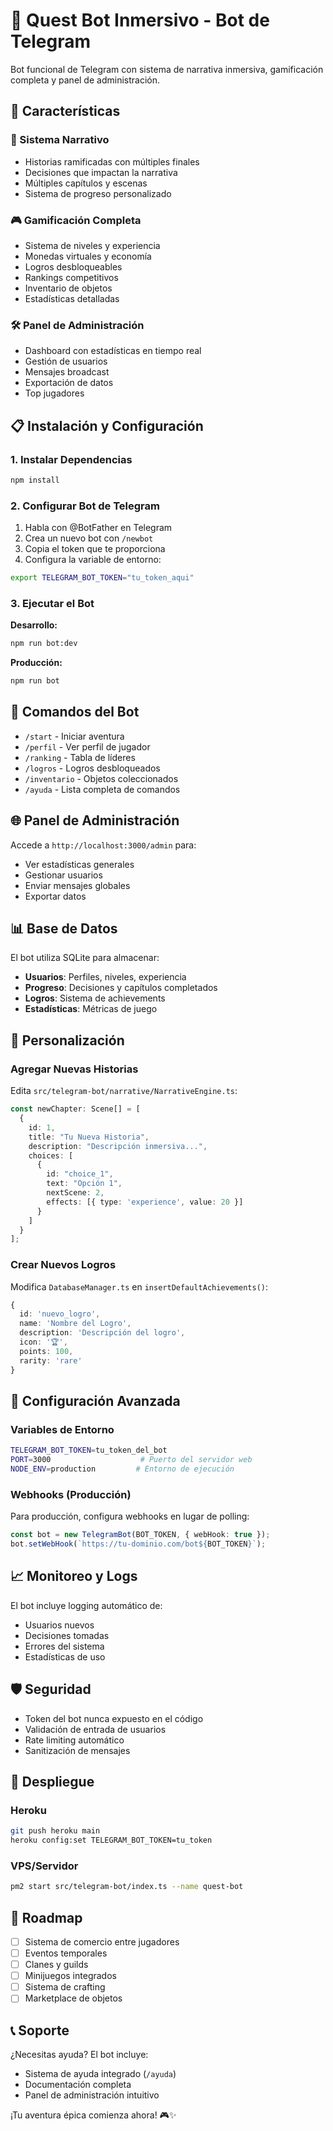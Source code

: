 
# 🤖 Quest Bot Inmersivo - Bot de Telegram

Bot funcional de Telegram con sistema de narrativa inmersiva, gamificación completa y panel de administración.

## 🚀 Características

### 📖 Sistema Narrativo
- Historias ramificadas con múltiples finales
- Decisiones que impactan la narrativa
- Múltiples capítulos y escenas
- Sistema de progreso personalizado

### 🎮 Gamificación Completa
- Sistema de niveles y experiencia
- Monedas virtuales y economía
- Logros desbloqueables
- Rankings competitivos
- Inventario de objetos
- Estadísticas detalladas

### 🛠️ Panel de Administración
- Dashboard con estadísticas en tiempo real
- Gestión de usuarios
- Mensajes broadcast
- Exportación de datos
- Top jugadores

## 📋 Instalación y Configuración

### 1. Instalar Dependencias
```bash
npm install
```

### 2. Configurar Bot de Telegram
1. Habla con @BotFather en Telegram
2. Crea un nuevo bot con `/newbot`
3. Copia el token que te proporciona
4. Configura la variable de entorno:

```bash
export TELEGRAM_BOT_TOKEN="tu_token_aqui"
```

### 3. Ejecutar el Bot

**Desarrollo:**
```bash
npm run bot:dev
```

**Producción:**
```bash
npm run bot
```

## 🎯 Comandos del Bot

- `/start` - Iniciar aventura
- `/perfil` - Ver perfil de jugador
- `/ranking` - Tabla de líderes
- `/logros` - Logros desbloqueados
- `/inventario` - Objetos coleccionados
- `/ayuda` - Lista completa de comandos

## 🌐 Panel de Administración

Accede a `http://localhost:3000/admin` para:
- Ver estadísticas generales
- Gestionar usuarios
- Enviar mensajes globales
- Exportar datos

## 📊 Base de Datos

El bot utiliza SQLite para almacenar:
- **Usuarios**: Perfiles, niveles, experiencia
- **Progreso**: Decisiones y capítulos completados
- **Logros**: Sistema de achievements
- **Estadísticas**: Métricas de juego

## 🎨 Personalización

### Agregar Nuevas Historias
Edita `src/telegram-bot/narrative/NarrativeEngine.ts`:

```typescript
const newChapter: Scene[] = [
  {
    id: 1,
    title: "Tu Nueva Historia",
    description: "Descripción inmersiva...",
    choices: [
      {
        id: "choice_1",
        text: "Opción 1",
        nextScene: 2,
        effects: [{ type: 'experience', value: 20 }]
      }
    ]
  }
];
```

### Crear Nuevos Logros
Modifica `DatabaseManager.ts` en `insertDefaultAchievements()`:

```typescript
{
  id: 'nuevo_logro',
  name: 'Nombre del Logro',
  description: 'Descripción del logro',
  icon: '🏆',
  points: 100,
  rarity: 'rare'
}
```

## 🔧 Configuración Avanzada

### Variables de Entorno
```bash
TELEGRAM_BOT_TOKEN=tu_token_del_bot
PORT=3000                    # Puerto del servidor web
NODE_ENV=production         # Entorno de ejecución
```

### Webhooks (Producción)
Para producción, configura webhooks en lugar de polling:

```typescript
const bot = new TelegramBot(BOT_TOKEN, { webHook: true });
bot.setWebHook(`https://tu-dominio.com/bot${BOT_TOKEN}`);
```

## 📈 Monitoreo y Logs

El bot incluye logging automático de:
- Usuarios nuevos
- Decisiones tomadas
- Errores del sistema
- Estadísticas de uso

## 🛡️ Seguridad

- Token del bot nunca expuesto en el código
- Validación de entrada de usuarios
- Rate limiting automático
- Sanitización de mensajes

## 🚀 Despliegue

### Heroku
```bash
git push heroku main
heroku config:set TELEGRAM_BOT_TOKEN=tu_token
```

### VPS/Servidor
```bash
pm2 start src/telegram-bot/index.ts --name quest-bot
```

## 🎯 Roadmap

- [ ] Sistema de comercio entre jugadores
- [ ] Eventos temporales
- [ ] Clanes y guilds
- [ ] Minijuegos integrados
- [ ] Sistema de crafting
- [ ] Marketplace de objetos

## 📞 Soporte

¿Necesitas ayuda? El bot incluye:
- Sistema de ayuda integrado (`/ayuda`)
- Documentación completa
- Panel de administración intuitivo

¡Tu aventura épica comienza ahora! 🎮✨
